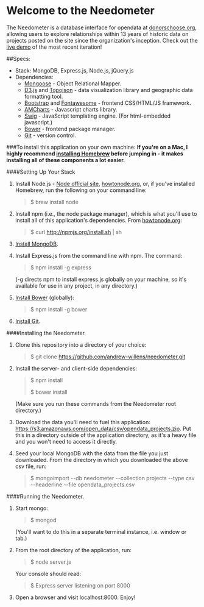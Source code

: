 Welcome to the Needometer
=================

The Needometer is a database interface for opendata at [donorschoose.org](http://www.data.donorschose.org), allowing users to explore relationships within 13 years of historic data on projects posted on the site since the organization's inception. Check out the [live demo](http://needometer.fullstackacademy.com) of the most recent iteration!

##Specs:
- Stack: MongoDB, Express.js, Node.js, jQuery.js
- Dependencies:
  + [Mongoose](http://mongoosejs.com/index.html) - Object Relational Mapper.
  + [D3.js](http://d3js.org/) and [Topojson](https://github.com/mbostock/topojson/wiki) - data visualization library and
      geographic data formatting tool.
  + [Bootstrap](http://getbootstrap.com/) and [Fontawesome](http://fortawesome.github.io/Font-Awesome/) - frontend
      CSS/HTML/JS framework.
  + [AMCharts](http://www.amcharts.com/javascript-charts/) - Javascript charts library.
  + [Swig](http://paularmstrong.github.io/swig/) - JavaScript templating engine. (For html-embedded javascript.)
  + [Bower](http://bower.io/) - frontend package manager.
  + [Git](https://github.com/) - version control.

###To install this application on your own machine:
**If you're on a Mac, I highly recommend [installing Homebrew](http://brew.sh/) before jumping in - it makes installing all of these components a lot easier.**


####Setting Up Your Stack
1. Install Node.js - [Node official site](http://nodejs.org/download/), [howtonode.org](http://howtonode.org/how-to-install-nodejs), or, if you've installed Homebrew, run the following on your command line:

    >$ brew install node


2. Install npm (i.e., the node package manager), which is what you'll use to install all of this application's dependencies.
From [howtonode.org](http://howtonode.org/introduction-to-npm):

    > $ curl http://npmjs.org/install.sh | sh


3. [Install MongoDB](http://docs.mongodb.org/manual/installation/).


4. Install Express.js from the command line with npm. The command:

    > $ npm install -g express

    (-g directs npm to install express.js globally on your machine, so it's available for use in any project, in any directory.)

5. [Install Bower](http://bower.io/) (globally):

    > $ npm install -g bower


6. [Install Git](http://git-scm.com/book/en/Getting-Started-Installing-Git).



####Installing the Needometer.

1. Clone this repository into a directory of your choice:

    > $ git clone https://github.com/andrew-willens/needometer.git

2. Install the server- and client-side dependencies:

    > $ npm install
    >
    > $ bower install

     (Make sure you run these commands from the Needometer root directory.)

3. Download the data you'll need to fuel this application: https://s3.amazonaws.com/open_data/csv/opendata_projects.zip. Put this in a directory outside of the application directory, as it's a heavy file and you won't need to access it directly.

4. Seed your local MongoDB with the data from the file you just downloaded. From the directory in which you downloaded the above csv file, run:

    > $ mongoimport --db needometer --collection projects --type csv --headerline --file opendata_projects.csv


####Running the Needometer.

1. Start mongo:

    > $ mongod

    (You'll want to do this in a separate terminal instance, i.e. window or tab.)

2. From the root directory of the application, run:

    > $ node server.js

    Your console should read:

    > $ Express server listening on port 8000

3. Open a browser and visit localhost:8000. Enjoy!
